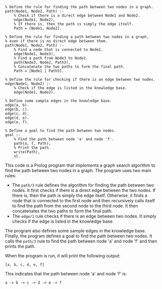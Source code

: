 ```
% Define the rule for finding the path between two nodes in a graph.
path(Node1, Node2, Path) :-
    % Check if there is a direct edge between Node1 and Node2.
    edge(Node1, Node2),
    % If there is, then the path is simply the edge itself.
    Path = [Node1, Node2].

% Define the rule for finding a path between two nodes in a graph,
% even if there is no direct edge between them.
path(Node1, Node2, Path) :-
    % Find a node that is connected to Node1.
    edge(Node1, Node3),
    % Find a path from Node3 to Node2.
    path(Node3, Node2, Path3),
    % Concatenate the two paths to form the final path.
    Path = [Node1 | Path3].

% Define the rule for checking if there is an edge between two nodes.
edge(Node1, Node2) :-
    % Check if the edge is listed in the knowledge base.
    edge(Node1, Node2).

% Define some sample edges in the knowledge base.
edge(a, b).
edge(b, c).
edge(c, d).
edge(d, e).
edge(e, f).

% Define a goal to find the path between two nodes.
goal :-
    % Find the path between node 'a' and node 'f'.
    path(a, f, Path),
    % Print the path.
    write(Path),
    nl.
```

This code is a Prolog program that implements a graph search algorithm to find the path between two nodes in a graph. The program uses two main rules:

* The `path/3` rule defines the algorithm for finding the path between two nodes. It first checks if there is a direct edge between the two nodes. If there is, then the path is simply the edge itself. Otherwise, it finds a node that is connected to the first node and then recursively calls itself to find the path from the second node to the third node. It then concatenates the two paths to form the final path.
* The `edge/2` rule checks if there is an edge between two nodes. It simply checks if the edge is listed in the knowledge base.

The program also defines some sample edges in the knowledge base. Finally, the program defines a goal to find the path between two nodes. It calls the `path/3` rule to find the path between node 'a' and node 'f' and then prints the path.

When the program is run, it will print the following output:

```
[a, b, c, d, e, f]
```

This indicates that the path between node 'a' and node 'f' is:

```
a -> b -> c -> d -> e -> f
```